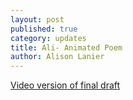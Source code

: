 ```yaml
---
layout: post
published: true
category: updates
title: Ali- Animated Poem
author: Alison Lanier
---
```

[Video version of final draft](https://drive.google.com/file/d/13ZXyvajrilKjLscDPAHo6tQ7AMcxupC_/view?usp=sharing)


